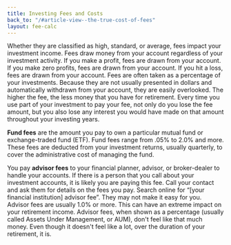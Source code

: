 ```yaml
---
title: Investing Fees and Costs
back_to: "/#article-view--the-true-cost-of-fees"
layout: fee-calc
---
```


Whether they are classified as high, standard, or average, fees impact your investment income.
Fees draw money from your account regardless of your investment activity. If you make a profit,
fees are drawn from your account. If you make zero profits, fees are drawn from your account. If
you hit a loss, fees are drawn from your account. Fees are often taken as a percentage of your investments.
Because they are not usually presented in dollars and automatically withdrawn from your account,
they are easily overlooked. The higher the fee, the less money that you have for retirement. Every
time you use part of your investment to pay your fee, not only do you lose the fee amount, but you
also lose any interest you would have made on that amount throughout your investing years.

**Fund fees** are the amount you pay to own a particular mutual fund or exchange-traded fund (ETF).
Fund fees range from .05% to 2.0% and more. These fees are deducted from your investment returns,
usually quarterly, to cover the administrative cost of managing the fund.


You pay **advisor fees** to your financial planner, advisor, or broker-dealer to handle your accounts.
If there is a person that you call about your investment accounts, it is likely you are paying this fee.
Call your contact and ask them for details on the fees you pay. Search online for “[your financial institution] advisor fee”.
They may not make it easy for you. Advisor fees are usually 1.0% or more.  This can have an extreme impact on your
retirement income.  Advisor fees, when shown as a percentage (usually called Assets Under Management, or AUM), don't
feel like that much money.  Even though it doesn't feel like a lot, over the duration of your retirement, it is.